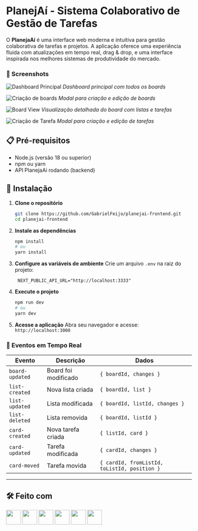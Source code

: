 # PlanejAí - Sistema Colaborativo de Gestão de Tarefas

O **PlanejaAí** é uma interface web moderna e intuitiva para gestão colaborativa de tarefas e projetos. A aplicação oferece uma experiência fluida com atualizações em tempo real, drag & drop, e uma interface inspirada nos melhores sistemas de produtividade do mercado.

### 📸 Screenshots

![Dashboard Principal](https://i.imgur.com/ukNMZzu.png)
_Dashboard principal com todos os boards_

![Criação de boards](https://i.imgur.com/6ZStp0p.png)
_Modal para criação e edição de boards_

![Board View](https://i.imgur.com/loSQXRQ.png)
_Visualização detalhada do board com listas e tarefas_

![Criação de Tarefa](https://i.imgur.com/7TlFAXH.png)
_Modal para criação e edição de tarefas_

## 📋 Pré-requisitos

- Node.js (versão 18 ou superior)
- npm ou yarn
- API PlanejaAi rodando (backend)

## 🚀 Instalação

1. **Clone o repositório**

   ```bash
   git clone https://github.com/GabrielFeijo/planejai-frontend.git
   cd planejai-frontend
   ```

2. **Instale as dependências**

   ```bash
   npm install
   # ou
   yarn install
   ```

3. **Configure as variáveis de ambiente**
   Crie um arquivo `.env` na raiz do projeto:

   ```env
    NEXT_PUBLIC_API_URL="http://localhost:3333"
   ```

4. **Execute o projeto**

   ```bash
   npm run dev
   # ou
   yarn dev
   ```

5. **Acesse a aplicação**
   Abra seu navegador e acesse: `http://localhost:3000`

### 📡 Eventos em Tempo Real

| Evento          | Descrição            | Dados                                        |
| --------------- | -------------------- | -------------------------------------------- |
| `board-updated` | Board foi modificado | `{ boardId, changes }`                       |
| `list-created`  | Nova lista criada    | `{ boardId, list }`                          |
| `list-updated`  | Lista modificada     | `{ boardId, listId, changes }`               |
| `list-deleted`  | Lista removida       | `{ boardId, listId }`                        |
| `card-created`  | Nova tarefa criada   | `{ listId, card }`                           |
| `card-updated`  | Tarefa modificada    | `{ cardId, changes }`                        |
| `card-moved`    | Tarefa movida        | `{ cardId, fromListId, toListId, position }` |

---

## 🛠️ Feito com

<div align="left">
  <img src="https://cdn.jsdelivr.net/gh/devicons/devicon@latest/icons/typescript/typescript-plain.svg" width="40" height="40"/>
  <img src="https://cdn.jsdelivr.net/gh/devicons/devicon@latest/icons/nestjs/nestjs-original.svg" width="40" height="40"/>
  <img src="https://cdn.jsdelivr.net/gh/devicons/devicon@latest/icons/mongodb/mongodb-original.svg" width="40" height="40"/>
  <img src="https://cdn.jsdelivr.net/gh/devicons/devicon@latest/icons/prisma/prisma-original.svg" width="40" height="40"/>
  <img src="https://cdn.jsdelivr.net/gh/devicons/devicon@latest/icons/socketio/socketio-original.svg" width="40" height="40"/>
  <img src="https://cdn.jsdelivr.net/gh/devicons/devicon@latest/icons/swagger/swagger-original.svg" width="40" height="40"/>
</div>
